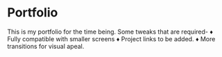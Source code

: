 # Portfolio
This is my portfolio for the time being.
Some tweaks that are required-
  ♦ Fully compatible with smaller screens
  ♦ Project links to be added.
  ♦ More transitions for visual apeal.
